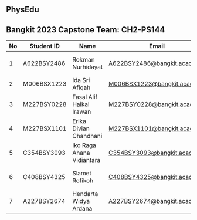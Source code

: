 ## PhysEdu
## Bangkit 2023 Capstone Team: CH2-PS144

No | Student ID| Name | Email | University |Github 
--- | --- | --- | --- |--- |---
1 | A622BSY2486 | Rokman Nurhidayat | A622BSY2486@bangkit.academy | Universitas Muhammadiyah Tangerang | rohmannur02 
2 | M006BSX1223 | Ida Sri Afiqah |M006BSX1223@bangkit.academy | Universitas Brawijaya | keenaragg 
3 | M227BSY0228 | Fasal Alif Haikal Irawan | M227BSY0228@bangkit.academy| Universitas Jember| AlifIrawan
4 | M227BSX1101| Erika Divian Chandhani | M227BSX1101@bangkit.academy | Universitas Jember | erikadivian 
5 | C354BSY3093 | Iko Raga Ahana Vidiantara | C354BSY3093@bangkit.academy | Universitas Muhammadiyah Jember | ikoraga
6 | C408BSY4325 | Slamet Rofikoh | C408BSY4325@bangkit.academy | Sekolah Tinggi Ilmu Ekonomi Mandala | - 
7 | A227BSY2674 | Hendarta Widya Ardana | A227BSY2674@bangkit.academy | Universitas Jember | hendarta0318
